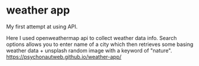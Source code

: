 # weather app  
My first attempt at using API.   

Here I used openweathermap api to collect weather data info. Search options allows you to enter name of a city which then retrieves some basing weather data + unsplash random image with a keyword of "nature".  
https://psychonautweb.github.io/weather-app/

